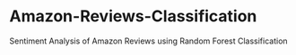 # Amazon-Reviews-Classification
Sentiment Analysis of Amazon Reviews using Random Forest Classification
